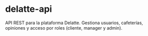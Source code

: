 # delatte-api
 API REST para la plataforma Delatte. Gestiona usuarios, cafeterías, opiniones y acceso por roles (cliente, manager y admin).
